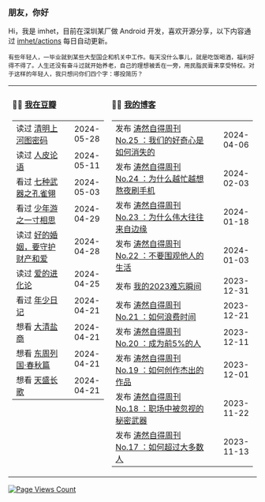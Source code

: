 ### 朋友，你好

Hi，我是 imhet，目前在深圳某厂做 Android 开发，喜欢开源分享，以下内容通过 <a href="https://github.com/imhet/imhet/actions" target="_blank">imhet/actions</a> 每日自动更新。

<!-- juzi starts -->
```
有些年轻人，一毕业就到某些大型国企和机关中工作。每天没什么事儿，就是吃饭喝酒，福利好得不得了。人生还没有奋斗过就开始养老，自己的理想被丢在一旁，用民脂民膏来享受特权。对于这样的年轻人，我只想问你们四个字：哪投简历？
```
<!-- juzi ends -->


<table width="900px">
<tr>
<td valign="top" width="40%">

#### 🤾‍♂️  <a href="https://www.douban.com/people/heyitao/" target="_blank">我在豆瓣</a>

<!-- douban starts -->
| | |
 |:------------- | -------------: |
| 读过 <a href='https://book.douban.com/subject/26265745/' target='_blank'>清明上河图密码</a> | 2024-05-28 |
| 读过 <a href='https://book.douban.com/subject/5390091/' target='_blank'>人皮论语</a> | 2024-05-11 |
| 看过 <a href='http://movie.douban.com/subject/5905773/' target='_blank'>七种武器之孔雀翎</a> | 2024-05-03 |
| 看过 <a href='http://movie.douban.com/subject/30426829/' target='_blank'>少年游之一寸相思</a> | 2024-04-29 |
| 读过 <a href='https://book.douban.com/subject/34905537/' target='_blank'>好的婚姻，要守护财产和爱</a> | 2024-04-28 |
| 读过 <a href='https://book.douban.com/subject/27073878/' target='_blank'>爱的进化论</a> | 2024-04-25 |
| 看过 <a href='http://movie.douban.com/subject/34940879/' target='_blank'>年少日记</a> | 2024-04-21 |
| 想看 <a href='http://movie.douban.com/subject/10527210/' target='_blank'>大清盐商</a> | 2024-04-21 |
| 想看 <a href='http://movie.douban.com/subject/2341884/' target='_blank'>东周列国·春秋篇</a> | 2024-04-21 |
| 想看 <a href='http://movie.douban.com/subject/26761328/' target='_blank'>天盛长歌</a> | 2024-04-21 |
<!-- douban ends -->

</td>


<td valign="top" width="60%">

#### 🤹‍♀️ <a href="https://heyitao.com/" target="_blank">我的博客</a>

<!-- blog starts -->
| | |
 |:------------- | -------------: |
| 发布 <a href='http://heyitao.com/post/beyond-code-weekly-025' target='_blank'>涛然自得周刊 No.25 ：我们的好奇心是如何消失的</a> | 2024-04-06 |
| 发布 <a href='http://heyitao.com/post/beyond-code-weekly-024' target='_blank'>涛然自得周刊 No.24 ：为什么越忙越想熬夜刷手机</a> | 2024-02-03 |
| 发布 <a href='http://heyitao.com/post/beyond-code-weekly-023' target='_blank'>涛然自得周刊 No.23 ：为什么伟大往往来自边缘</a> | 2024-01-18 |
| 发布 <a href='http://heyitao.com/post/beyond-code-weekly-022' target='_blank'>涛然自得周刊 No.22 ：不要围观他人的生活</a> | 2024-01-03 |
| 发布 <a href='http://heyitao.com/post/my-2023' target='_blank'>我的2023难忘瞬间</a> | 2023-12-31 |
| 发布 <a href='http://heyitao.com/post/beyond-code-weekly-021' target='_blank'>涛然自得周刊 No.21 ：如何浪费时间</a> | 2023-12-21 |
| 发布 <a href='http://heyitao.com/post/beyond-code-weekly-020' target='_blank'>涛然自得周刊 No.20 ：成为前5%的人</a> | 2023-12-11 |
| 发布 <a href='http://heyitao.com/post/beyond-code-weekly-019' target='_blank'>涛然自得周刊 No.19 ：如何创作杰出的作品</a> | 2023-12-01 |
| 发布 <a href='http://heyitao.com/post/beyond-code-weekly-018' target='_blank'>涛然自得周刊 No.18 ：职场中被忽视的秘密武器</a> | 2023-11-22 |
| 发布 <a href='http://heyitao.com/post/beyond-code-weekly-017' target='_blank'>涛然自得周刊 No.17 ：如何超过大多数人</a> | 2023-11-13 |
<!-- blog ends -->

</td>
</tr>


</table>

[![Page Views Count](https://badges.toozhao.com/badges/01HG0ZMWVAHYZ149GQ6Z5JYVF5/green.svg)](https://badges.toozhao.com/stats/01HG0ZMWVAHYZ149GQ6Z5JYVF5 "Since 2023-11-24")